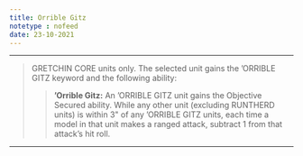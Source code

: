 ```yaml
---
title: Orrible Gitz
notetype : nofeed
date: 23-10-2021
---
```


---

>GRETCHIN CORE units only. The selected unit gains the ’ORRIBLE GITZ keyword and the following ability:  
>>**’Orrible Gitz:** An ’ORRIBLE GITZ unit gains the Objective Secured ability. While any other unit (excluding RUNTHERD units) is within 3" of any ’ORRIBLE GITZ units, each time a model in that unit makes a ranged attack, subtract 1 from that attack’s hit roll.
---
